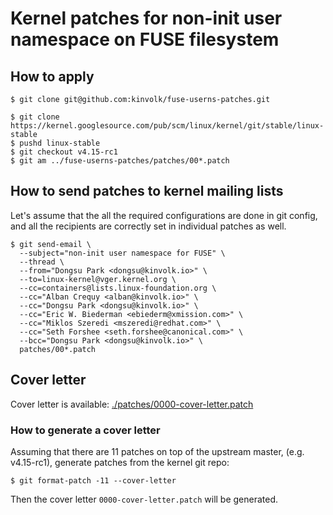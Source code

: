 # Kernel patches for non-init user namespace on FUSE filesystem

## How to apply

```
$ git clone git@github.com:kinvolk/fuse-userns-patches.git

$ git clone https://kernel.googlesource.com/pub/scm/linux/kernel/git/stable/linux-stable
$ pushd linux-stable
$ git checkout v4.15-rc1
$ git am ../fuse-userns-patches/patches/00*.patch
```

## How to send patches to kernel mailing lists

Let's assume that the all the required configurations are done in git config,
and all the recipients are correctly set in individual patches as well.


```
$ git send-email \
  --subject="non-init user namespace for FUSE" \
  --thread \
  --from="Dongsu Park <dongsu@kinvolk.io>" \
  --to=linux-kernel@vger.kernel.org \
  --cc=containers@lists.linux-foundation.org \
  --cc="Alban Crequy <alban@kinvolk.io>" \
  --cc="Dongsu Park <dongsu@kinvolk.io>" \
  --cc="Eric W. Biederman <ebiederm@xmission.com>" \
  --cc="Miklos Szeredi <mszeredi@redhat.com>" \
  --cc="Seth Forshee <seth.forshee@canonical.com>" \
  --bcc="Dongsu Park <dongsu@kinvolk.io>" \
  patches/00*.patch
```

## Cover letter

Cover letter is available: [./patches/0000-cover-letter.patch](./patches/0000-cover-letter.patch)

### How to generate a cover letter

Assuming that there are 11 patches on top of the upstream master,
(e.g. v4.15-rc1), generate patches from the kernel git repo:

```
$ git format-patch -11 --cover-letter
```

Then the cover letter `0000-cover-letter.patch` will be generated.
